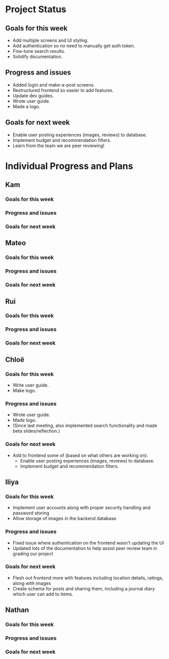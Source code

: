# Project Status
## Goals for this week
- Add multiple screens and UI styling. 
- Add authentication so no need to manually get auth token. 
- Fine-tune search results.
- Solidify documentation.  
## Progress and issues
- Added login and make-a-post screens.
- Restructured frontend so easier to add features.
- Update dev guides.
- Wrote user guide.
- Made a logo. 
## Goals for next week
- Enable user posting experiences (images, reviews) to database.
- Implement budget and recommendation filters.  
- Learn from the team we are peer reviewing! 

# Individual Progress and Plans
## Kam
### Goals for this week
  
### Progress and issues
  
### Goals for next week


## Mateo
### Goals for this week
  
### Progress and issues
  
### Goals for next week

 
## Rui
### Goals for this week
  
### Progress and issues
  
### Goals for next week


## Chloë
### Goals for this week
- Write user guide.
- Make logo. 
### Progress and issues
- Wrote user guide.
- Made logo.
- (Since last meeting, also implemented search functionality and made beta slides/reflection.)
### Goals for next week
- Add to frontend some of (based on what others are working on):
  - Enable user posting experiences (images, reviews) to database.
  - Implement budget and recommendation filters.  


## Iliya
### Goals for this week
- Implement user accounts along with proper security handling and password storing
- Allow storage of images in the backend database
### Progress and issues
- Fixed issue where authentication on the frontend wasn't updating the UI
- Updated lots of the documentation to help assist peer review team in grading our project
### Goals for next week
- Flesh out frontend more with features including location details, ratings, along with images
- Create schema for posts and sharing them, including a journal diary which user can add to items.

## Nathan
### Goals for this week
  
### Progress and issues
  
### Goals for next week 

